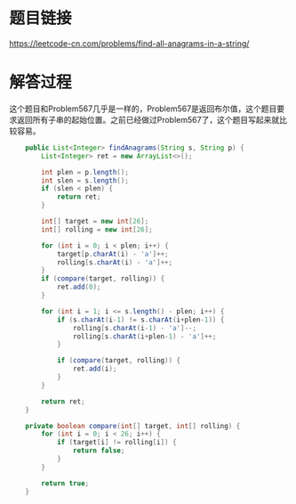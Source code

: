 # 题目链接
https://leetcode-cn.com/problems/find-all-anagrams-in-a-string/

# 解答过程
这个题目和Problem567几乎是一样的，Problem567是返回布尔值，这个题目要求返回所有子串的起始位置。之前已经做过Problem567了，这个题目写起来就比较容易。

```java
	public List<Integer> findAnagrams(String s, String p) {
		List<Integer> ret = new ArrayList<>();

		int plen = p.length();
		int slen = s.length();
		if (slen < plen) {
			return ret;
		}

		int[] target = new int[26];
		int[] rolling = new int[26];

		for (int i = 0; i < plen; i++) {
			target[p.charAt(i) - 'a']++;
			rolling[s.charAt(i) - 'a']++;
		}
		if (compare(target, rolling)) {
			ret.add(0);
		}

		for (int i = 1; i <= s.length() - plen; i++) {
			if (s.charAt(i-1) != s.charAt(i+plen-1)) {
				rolling[s.charAt(i-1) - 'a']--;
				rolling[s.charAt(i+plen-1) - 'a']++;
			}

			if (compare(target, rolling)) {
				ret.add(i);
			}
		}

		return ret;
	}

	private boolean compare(int[] target, int[] rolling) {
		for (int i = 0; i < 26; i++) {
			if (target[i] != rolling[i]) {
				return false;
			}
		}

		return true;
	}
```